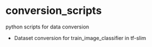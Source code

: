 # conversion_scripts
python scripts for data conversion

- Dataset conversion for train_image_classifier in tf-slim
